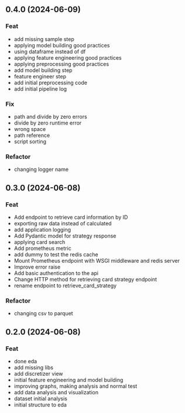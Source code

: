 ## 0.4.0 (2024-06-09)

### Feat

- add missing sample step
- applying model building good practices
- using dataframe instead of df
- applying feature engineering good practices
- applying preprocessing good practices
- add model building step
- feature engineer step
- add initial preprocessing code
- add initial pipeline log

### Fix

- path and divide by zero errors
- divide by zero runtime error
- wrong space
- path reference
- script sorting

### Refactor

- changing logger name

## 0.3.0 (2024-06-08)

### Feat

- Add endpoint to retrieve card information by ID
- exporting raw data instead of calculated
- add application logging
- Add Pydantic model for strategy response
- applying card search
- Add prometheus metric
- add dummy to test the redis cache
- Mount Prometheus endpoint with WSGI middleware and redis server
- Improve error raise
- Add basic authentication to the api
- Change HTTP method for retrieving card strategy endpoint
- rename endpoint to retrieve_card_strategy

### Refactor

- changing csv to parquet

## 0.2.0 (2024-06-08)

### Feat

- done eda
- add missing libs
- add discretizer view
- initial feature engineering and model building
- improving graphs, making analysis and normal test
- add data analysis and visualization
- dataset initial analysis
- initial structure to eda
